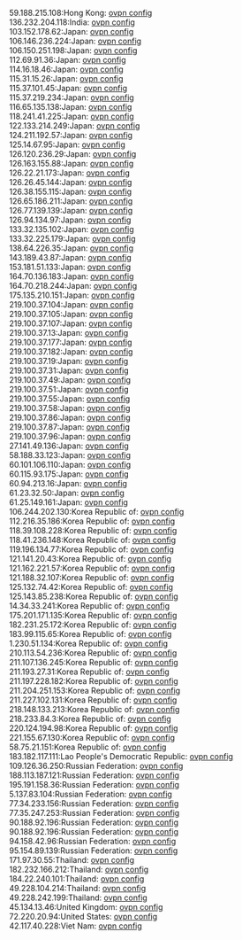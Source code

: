 59.188.215.108:Hong Kong: [ovpn config](vpn/59_188_215_108.ovpn)  
136.232.204.118:India: [ovpn config](vpn/136_232_204_118.ovpn)  
103.152.178.62:Japan: [ovpn config](vpn/103_152_178_62.ovpn)  
106.146.236.224:Japan: [ovpn config](vpn/106_146_236_224.ovpn)  
106.150.251.198:Japan: [ovpn config](vpn/106_150_251_198.ovpn)  
112.69.91.36:Japan: [ovpn config](vpn/112_69_91_36.ovpn)  
114.16.18.46:Japan: [ovpn config](vpn/114_16_18_46.ovpn)  
115.31.15.26:Japan: [ovpn config](vpn/115_31_15_26.ovpn)  
115.37.101.45:Japan: [ovpn config](vpn/115_37_101_45.ovpn)  
115.37.219.234:Japan: [ovpn config](vpn/115_37_219_234.ovpn)  
116.65.135.138:Japan: [ovpn config](vpn/116_65_135_138.ovpn)  
118.241.41.225:Japan: [ovpn config](vpn/118_241_41_225.ovpn)  
122.133.214.249:Japan: [ovpn config](vpn/122_133_214_249.ovpn)  
124.211.192.57:Japan: [ovpn config](vpn/124_211_192_57.ovpn)  
125.14.67.95:Japan: [ovpn config](vpn/125_14_67_95.ovpn)  
126.120.236.29:Japan: [ovpn config](vpn/126_120_236_29.ovpn)  
126.163.155.88:Japan: [ovpn config](vpn/126_163_155_88.ovpn)  
126.22.21.173:Japan: [ovpn config](vpn/126_22_21_173.ovpn)  
126.26.45.144:Japan: [ovpn config](vpn/126_26_45_144.ovpn)  
126.38.155.115:Japan: [ovpn config](vpn/126_38_155_115.ovpn)  
126.65.186.211:Japan: [ovpn config](vpn/126_65_186_211.ovpn)  
126.77.139.139:Japan: [ovpn config](vpn/126_77_139_139.ovpn)  
126.94.134.97:Japan: [ovpn config](vpn/126_94_134_97.ovpn)  
133.32.135.102:Japan: [ovpn config](vpn/133_32_135_102.ovpn)  
133.32.225.179:Japan: [ovpn config](vpn/133_32_225_179.ovpn)  
138.64.226.35:Japan: [ovpn config](vpn/138_64_226_35.ovpn)  
143.189.43.87:Japan: [ovpn config](vpn/143_189_43_87.ovpn)  
153.181.51.133:Japan: [ovpn config](vpn/153_181_51_133.ovpn)  
164.70.136.183:Japan: [ovpn config](vpn/164_70_136_183.ovpn)  
164.70.218.244:Japan: [ovpn config](vpn/164_70_218_244.ovpn)  
175.135.210.151:Japan: [ovpn config](vpn/175_135_210_151.ovpn)  
219.100.37.104:Japan: [ovpn config](vpn/219_100_37_104.ovpn)  
219.100.37.105:Japan: [ovpn config](vpn/219_100_37_105.ovpn)  
219.100.37.107:Japan: [ovpn config](vpn/219_100_37_107.ovpn)  
219.100.37.13:Japan: [ovpn config](vpn/219_100_37_13.ovpn)  
219.100.37.177:Japan: [ovpn config](vpn/219_100_37_177.ovpn)  
219.100.37.182:Japan: [ovpn config](vpn/219_100_37_182.ovpn)  
219.100.37.19:Japan: [ovpn config](vpn/219_100_37_19.ovpn)  
219.100.37.31:Japan: [ovpn config](vpn/219_100_37_31.ovpn)  
219.100.37.49:Japan: [ovpn config](vpn/219_100_37_49.ovpn)  
219.100.37.51:Japan: [ovpn config](vpn/219_100_37_51.ovpn)  
219.100.37.55:Japan: [ovpn config](vpn/219_100_37_55.ovpn)  
219.100.37.58:Japan: [ovpn config](vpn/219_100_37_58.ovpn)  
219.100.37.86:Japan: [ovpn config](vpn/219_100_37_86.ovpn)  
219.100.37.87:Japan: [ovpn config](vpn/219_100_37_87.ovpn)  
219.100.37.96:Japan: [ovpn config](vpn/219_100_37_96.ovpn)  
27.141.49.136:Japan: [ovpn config](vpn/27_141_49_136.ovpn)  
58.188.33.123:Japan: [ovpn config](vpn/58_188_33_123.ovpn)  
60.101.106.110:Japan: [ovpn config](vpn/60_101_106_110.ovpn)  
60.115.93.175:Japan: [ovpn config](vpn/60_115_93_175.ovpn)  
60.94.213.16:Japan: [ovpn config](vpn/60_94_213_16.ovpn)  
61.23.32.50:Japan: [ovpn config](vpn/61_23_32_50.ovpn)  
61.25.149.161:Japan: [ovpn config](vpn/61_25_149_161.ovpn)  
106.244.202.130:Korea Republic of: [ovpn config](vpn/106_244_202_130.ovpn)  
112.216.35.186:Korea Republic of: [ovpn config](vpn/112_216_35_186.ovpn)  
118.39.108.228:Korea Republic of: [ovpn config](vpn/118_39_108_228.ovpn)  
118.41.236.148:Korea Republic of: [ovpn config](vpn/118_41_236_148.ovpn)  
119.196.134.77:Korea Republic of: [ovpn config](vpn/119_196_134_77.ovpn)  
121.141.20.43:Korea Republic of: [ovpn config](vpn/121_141_20_43.ovpn)  
121.162.221.57:Korea Republic of: [ovpn config](vpn/121_162_221_57.ovpn)  
121.188.32.107:Korea Republic of: [ovpn config](vpn/121_188_32_107.ovpn)  
125.132.74.42:Korea Republic of: [ovpn config](vpn/125_132_74_42.ovpn)  
125.143.85.238:Korea Republic of: [ovpn config](vpn/125_143_85_238.ovpn)  
14.34.33.241:Korea Republic of: [ovpn config](vpn/14_34_33_241.ovpn)  
175.201.171.135:Korea Republic of: [ovpn config](vpn/175_201_171_135.ovpn)  
182.231.25.172:Korea Republic of: [ovpn config](vpn/182_231_25_172.ovpn)  
183.99.115.65:Korea Republic of: [ovpn config](vpn/183_99_115_65.ovpn)  
1.230.51.134:Korea Republic of: [ovpn config](vpn/1_230_51_134.ovpn)  
210.113.54.236:Korea Republic of: [ovpn config](vpn/210_113_54_236.ovpn)  
211.107.136.245:Korea Republic of: [ovpn config](vpn/211_107_136_245.ovpn)  
211.193.27.31:Korea Republic of: [ovpn config](vpn/211_193_27_31.ovpn)  
211.197.228.182:Korea Republic of: [ovpn config](vpn/211_197_228_182.ovpn)  
211.204.251.153:Korea Republic of: [ovpn config](vpn/211_204_251_153.ovpn)  
211.227.102.131:Korea Republic of: [ovpn config](vpn/211_227_102_131.ovpn)  
218.148.133.213:Korea Republic of: [ovpn config](vpn/218_148_133_213.ovpn)  
218.233.84.3:Korea Republic of: [ovpn config](vpn/218_233_84_3.ovpn)  
220.124.194.98:Korea Republic of: [ovpn config](vpn/220_124_194_98.ovpn)  
221.155.67.130:Korea Republic of: [ovpn config](vpn/221_155_67_130.ovpn)  
58.75.21.151:Korea Republic of: [ovpn config](vpn/58_75_21_151.ovpn)  
183.182.117.111:Lao People's Democratic Republic: [ovpn config](vpn/183_182_117_111.ovpn)  
109.126.36.250:Russian Federation: [ovpn config](vpn/109_126_36_250.ovpn)  
188.113.187.121:Russian Federation: [ovpn config](vpn/188_113_187_121.ovpn)  
195.191.158.36:Russian Federation: [ovpn config](vpn/195_191_158_36.ovpn)  
5.137.83.104:Russian Federation: [ovpn config](vpn/5_137_83_104.ovpn)  
77.34.233.156:Russian Federation: [ovpn config](vpn/77_34_233_156.ovpn)  
77.35.247.253:Russian Federation: [ovpn config](vpn/77_35_247_253.ovpn)  
90.188.92.196:Russian Federation: [ovpn config](vpn/90_188_92_196.ovpn)  
90.188.92.196:Russian Federation: [ovpn config](vpn/90_188_92_196.ovpn)  
94.158.42.96:Russian Federation: [ovpn config](vpn/94_158_42_96.ovpn)  
95.154.89.139:Russian Federation: [ovpn config](vpn/95_154_89_139.ovpn)  
171.97.30.55:Thailand: [ovpn config](vpn/171_97_30_55.ovpn)  
182.232.166.212:Thailand: [ovpn config](vpn/182_232_166_212.ovpn)  
184.22.240.101:Thailand: [ovpn config](vpn/184_22_240_101.ovpn)  
49.228.104.214:Thailand: [ovpn config](vpn/49_228_104_214.ovpn)  
49.228.242.199:Thailand: [ovpn config](vpn/49_228_242_199.ovpn)  
45.134.13.46:United Kingdom: [ovpn config](vpn/45_134_13_46.ovpn)  
72.220.20.94:United States: [ovpn config](vpn/72_220_20_94.ovpn)  
42.117.40.228:Viet Nam: [ovpn config](vpn/42_117_40_228.ovpn)  
